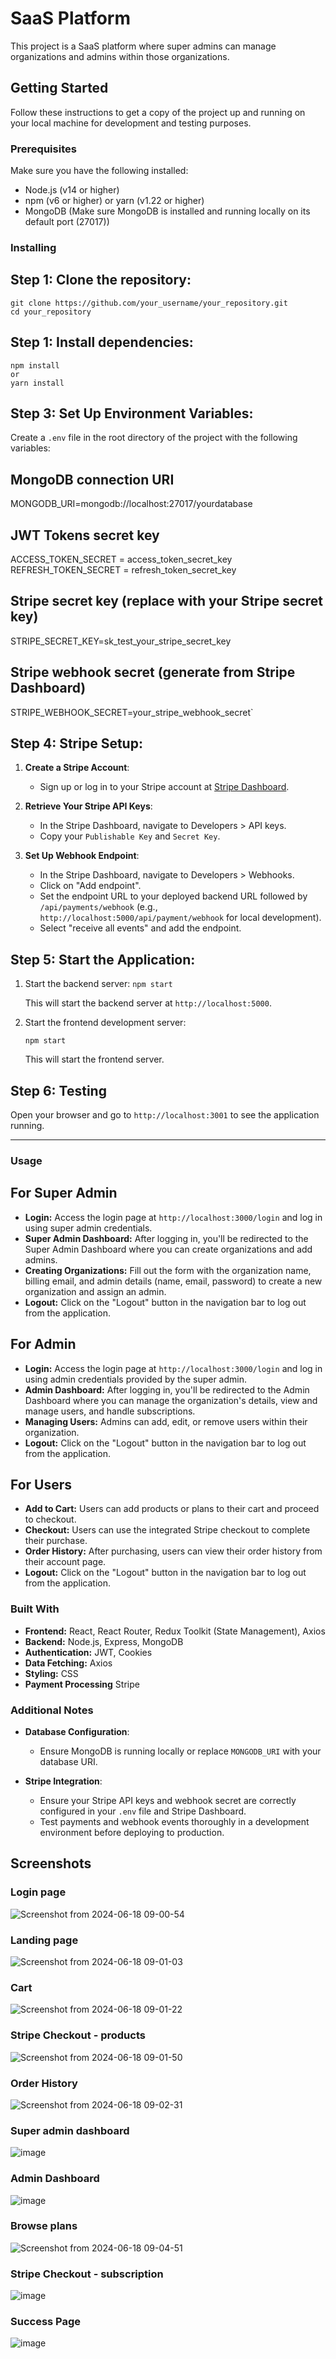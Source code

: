 SaaS Platform
=============

This project is a SaaS platform where super admins can manage organizations and admins within those organizations.

Getting Started
---------------

Follow these instructions to get a copy of the project up and running on your local machine for development and testing purposes.

### Prerequisites

Make sure you have the following installed:

-   Node.js (v14 or higher)
-   npm (v6 or higher) or yarn (v1.22 or higher)
-   MongoDB (Make sure MongoDB is installed and running locally on its default port (27017))

### Installing

Step 1: Clone the repository:
------------------------------------

    git clone https://github.com/your_username/your_repository.git
    cd your_repository

Step 1: Install dependencies:
------------------------------------
    npm install
    or
    yarn install

Step 3: Set Up Environment Variables:
------------------------------------

Create a `.env` file in the root directory of the project with the following variables:

## MongoDB connection URI
MONGODB_URI=mongodb://localhost:27017/yourdatabase

## JWT Tokens secret key
ACCESS_TOKEN_SECRET = access_token_secret_key
REFRESH_TOKEN_SECRET = refresh_token_secret_key

## Stripe secret key (replace with your Stripe secret key)
STRIPE_SECRET_KEY=sk_test_your_stripe_secret_key

## Stripe webhook secret (generate from Stripe Dashboard)
STRIPE_WEBHOOK_SECRET=your_stripe_webhook_secret`

Step 4: Stripe Setup:
--------------------

1.  **Create a Stripe Account**:
    -   Sign up or log in to your Stripe account at [Stripe Dashboard](https://dashboard.stripe.com/register).

2.  **Retrieve Your Stripe API Keys**:
    -   In the Stripe Dashboard, navigate to Developers > API keys.
    -   Copy your `Publishable Key` and `Secret Key`.
      
3.  **Set Up Webhook Endpoint**:
    -   In the Stripe Dashboard, navigate to Developers > Webhooks.
    -   Click on "Add endpoint".
    -   Set the endpoint URL to your deployed backend URL followed by `/api/payments/webhook` (e.g., `http://localhost:5000/api/payment/webhook` for local development).
    -   Select "receive all events" and add the endpoint.

Step 5: Start the Application:
------------------------------
1.  Start the backend server:
    `npm start`

    This will start the backend server at `http://localhost:5000`.

2.  Start the frontend development server:

    `npm start`

    This will start the frontend server.

Step 6: Testing
---------------

Open your browser and go to `http://localhost:3001` to see the application running.

* * * * *

### Usage
## For Super Admin

-   **Login:** Access the login page at `http://localhost:3000/login` and log in using super admin credentials.
-   **Super Admin Dashboard:** After logging in, you'll be redirected to the Super Admin Dashboard where you can create organizations and add admins.
-   **Creating Organizations:** Fill out the form with the organization name, billing email, and admin details (name, email, password) to create a new organization and assign an admin.
-   **Logout:** Click on the "Logout" button in the navigation bar to log out from the application.

## For Admin

-   **Login:** Access the login page at `http://localhost:3000/login` and log in using admin credentials provided by the super admin.
-   **Admin Dashboard:** After logging in, you'll be redirected to the Admin Dashboard where you can manage the organization's details, view and manage users, and handle subscriptions.
-   **Managing Users:** Admins can add, edit, or remove users within their organization.
-   **Logout:** Click on the "Logout" button in the navigation bar to log out from the application.

## For Users
-   **Add to Cart:** Users can add products or plans to their cart and proceed to checkout.
-   **Checkout:** Users can use the integrated Stripe checkout to complete their purchase.
-   **Order History:** After purchasing, users can view their order history from their account page.
-   **Logout:** Click on the "Logout" button in the navigation bar to log out from the application.

### Built With

-   **Frontend:** React, React Router, Redux Toolkit (State Management), Axios
-   **Backend:** Node.js, Express, MongoDB
-   **Authentication:** JWT, Cookies
-   **Data Fetching:** Axios
-   **Styling:** CSS
-   **Payment Processing** Stripe

### Additional Notes

-   **Database Configuration**:

    -   Ensure MongoDB is running locally or replace `MONGODB_URI` with your database URI.
-   **Stripe Integration**:

    -   Ensure your Stripe API keys and webhook secret are correctly configured in your `.env` file and Stripe Dashboard.
    -   Test payments and webhook events thoroughly in a development environment before deploying to production.

## Screenshots
### Login page
![Screenshot from 2024-06-18 09-00-54](https://github.com/saicharith2012/saas-platform/assets/78155986/92cc2917-c4bb-43b8-be0c-4733b9ceb1e2)

### Landing page
![Screenshot from 2024-06-18 09-01-03](https://github.com/saicharith2012/saas-platform/assets/78155986/f3e3518f-6afa-4060-961b-cb683bd158a8)

### Cart
![Screenshot from 2024-06-18 09-01-22](https://github.com/saicharith2012/saas-platform/assets/78155986/524d65f6-8697-4c11-944f-d31934d50049)

### Stripe Checkout - products
![Screenshot from 2024-06-18 09-01-50](https://github.com/saicharith2012/saas-platform/assets/78155986/27f66532-eb78-453c-8ba9-e6a226fcf24b)

### Order History
![Screenshot from 2024-06-18 09-02-31](https://github.com/saicharith2012/saas-platform/assets/78155986/4ee1f8de-2f01-4628-93b3-bc8adfe1fda3)

### Super admin dashboard
![image](https://github.com/saicharith2012/saas-platform/assets/78155986/12af0cb8-0848-4bca-b43b-ed9f94311da8)

### Admin Dashboard
![image](https://github.com/saicharith2012/saas-platform/assets/78155986/4d1c9938-6477-469f-b89b-cf3825441b41)

### Browse plans
![Screenshot from 2024-06-18 09-04-51](https://github.com/saicharith2012/saas-platform/assets/78155986/06131650-356f-4ae9-93f0-f2c9e9edbe49)

### Stripe Checkout - subscription
![image](https://github.com/saicharith2012/saas-platform/assets/78155986/5c95daf6-80fe-49c1-8019-2be36aa4584e)

### Success Page
![image](https://github.com/saicharith2012/saas-platform/assets/78155986/619c3700-4146-437e-b7f5-0a99a6f41fb6)



